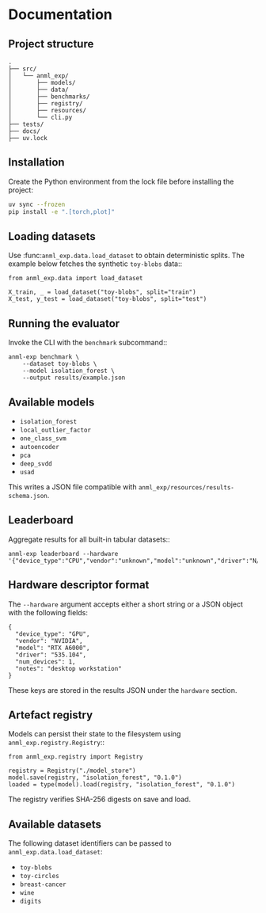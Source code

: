 # Documentation

## Project structure

```
.
├── src/
│   └── anml_exp/
│       ├── models/
│       ├── data/
│       ├── benchmarks/
│       ├── registry/
│       ├── resources/
│       └── cli.py
├── tests/
├── docs/
├── uv.lock
```

## Installation

Create the Python environment from the lock file before installing the project:

```bash
uv sync --frozen
pip install -e ".[torch,plot]"
```

## Loading datasets

Use :func:`anml_exp.data.load_dataset` to obtain deterministic splits. The example below fetches the synthetic ``toy-blobs`` data::

    from anml_exp.data import load_dataset

    X_train, _ = load_dataset("toy-blobs", split="train")
    X_test, y_test = load_dataset("toy-blobs", split="test")

## Running the evaluator

Invoke the CLI with the ``benchmark`` subcommand::

    anml-exp benchmark \
        --dataset toy-blobs \
        --model isolation_forest \
        --output results/example.json

## Available models

- ``isolation_forest``
- ``local_outlier_factor``
- ``one_class_svm``
- ``autoencoder``
- ``pca``
- ``deep_svdd``
- ``usad``

This writes a JSON file compatible with ``anml_exp/resources/results-schema.json``.

## Leaderboard

Aggregate results for all built-in tabular datasets::

    anml-exp leaderboard --hardware '{"device_type":"CPU","vendor":"unknown","model":"unknown","driver":"N/A","num_devices":1,"notes":"example"}'

## Hardware descriptor format

The ``--hardware`` argument accepts either a short string or a JSON object with the following fields:

```
{
  "device_type": "GPU",
  "vendor": "NVIDIA",
  "model": "RTX A6000",
  "driver": "535.104",
  "num_devices": 1,
  "notes": "desktop workstation"
}
```

These keys are stored in the results JSON under the ``hardware`` section.

## Artefact registry

Models can persist their state to the filesystem using ``anml_exp.registry.Registry``::

    from anml_exp.registry import Registry

    registry = Registry("./model_store")
    model.save(registry, "isolation_forest", "0.1.0")
    loaded = type(model).load(registry, "isolation_forest", "0.1.0")

The registry verifies SHA-256 digests on save and load.

## Available datasets

The following dataset identifiers can be passed to ``anml_exp.data.load_dataset``:

- ``toy-blobs``
- ``toy-circles``
- ``breast-cancer``
- ``wine``
- ``digits``
